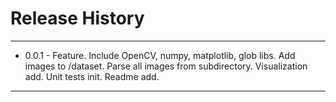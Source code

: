 # Release History

---

* 0.0.1 - Feature. Include OpenCV, numpy, matplotlib, glob libs. Add images to /dataset. 
Parse all images from subdirectory. Visualization add. Unit tests init. Readme add.

---